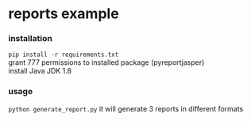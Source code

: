 # reports example
### installation
`pip install -r requirements.txt`  
grant 777 permissions to installed package (pyreportjasper)  
install Java JDK 1.8
### usage
`python generate_report.py` it will generate 3 reports in different formats
